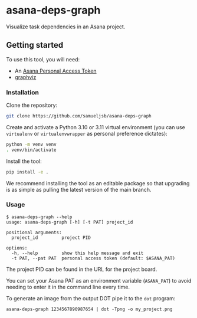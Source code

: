 # asana-deps-graph

Visualize task dependencies in an Asana project.

## Getting started

To use this tool, you will need:

- An [Asana Personal Access Token](https://developers.asana.com/docs/quick-start#get-a-personal-access-token)
- [graphviz](https://graphviz.org/download/)

### Installation

Clone the repository:

```sh
git clone https://github.com/samueljsb/asana-deps-graph
```

Create and activate a Python 3.10 or 3.11 virtual environment (you can use
`virtualenv` or `virtualenvwrapper` as personal preference dictates):

```sh
python -m venv venv
. venv/bin/activate
```

Install the tool:

```sh
pip install -e .
```

We recommend installing the tool as an editable package so that upgrading is as
simple as pulling the latest version of the main branch.

### Usage

```console
$ asana-deps-graph --help
usage: asana-deps-graph [-h] [-t PAT] project_id

positional arguments:
  project_id         project PID

options:
  -h, --help         show this help message and exit
  -t PAT, --pat PAT  personal access token (default: $ASANA_PAT)
```

The project PID can be found in the URL for the project board.

You can set your Asana PAT as an environment variable (`ASANA_PAT`) to avoid
needing to enter it in the command line every time.

To generate an image from the output DOT pipe it to the `dot` program:

```shell
asana-deps-graph 1234567890987654 | dot -Tpng -o my_project.png
```
